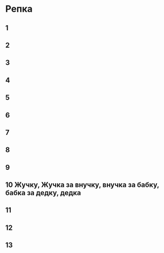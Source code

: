 # Репка
## 1
## 2
## 3
## 4
## 5
## 6
## 7
## 8
## 9
## 10 Жучку, Жучка за внучку, внучка за бабку, бабка за дедку, дедка
## 11
## 12
## 13
